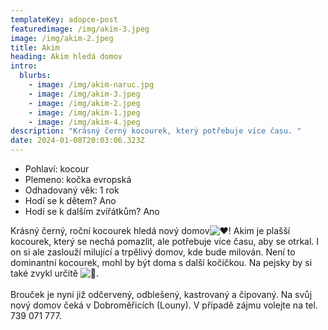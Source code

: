 ```yaml
---
templateKey: adopce-post
featuredimage: /img/akim-3.jpeg
image: /img/akim-2.jpeg
title: Akim
heading: Akim hledá domov
intro:
  blurbs:
    - image: /img/akim-naruc.jpg
    - image: /img/akim-3.jpeg
    - image: /img/akim-2.jpeg
    - image: /img/akim-1.jpeg
    - image: /img/akim-4.jpeg
description: "Krásný černý kocourek, který potřebuje více času. "
date: 2024-01-08T20:03:06.323Z
---
```

* Pohlaví: kocour
* Plemeno: kočka evropská
* Odhadovaný věk: 1 rok
* Hodí se k dětem? Ano
* Hodí se k dalším zvířátkům? Ano

Krásný černý, roční kocourek hledá nový domov![❤️](https://static.xx.fbcdn.net/images/emoji.php/v9/t6c/1/16/2764.png)! Akim je plašší kocourek, který se nechá pomazlit, ale potřebuje více času, aby se otrkal. I on si ale zaslouží milující a trpělivý domov, kde bude milován. Není to dominantní kocourek, mohl by být doma s další kočičkou. Na pejsky by si také zvykl určitě ![🙂](https://static.xx.fbcdn.net/images/emoji.php/v9/t4c/1/16/1f642.png).\
\
Brouček je nyní již odčervený, odblešený, kastrovaný a čipovaný. Na svůj nový domov čeká v Dobroměřicích (Louny). V případě zájmu volejte na tel. 739 071 777.